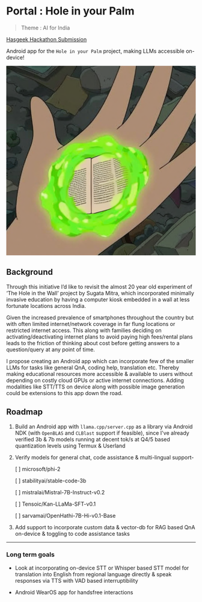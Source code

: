 # Portal : Hole in your Palm
>Theme : AI for India

[Hasgeek Hackathon Submission](https://hasgeek.com/fifthelephant/open-source-ai-hackathon/sub/hole-in-your-palm-U8eakkDqenFxM9BWfMuXjF)


Android app for the ```Hole in your Palm``` project, making LLMs accessible on-device!

![](https://raw.githubusercontent.com/iakashpaul/iakashpaul.github.io/master/assets/images/image-hole-in-palm.png)

## Background 

Through this initiative I’d like to revisit the almost 20 year old experiment of ‘The Hole in the Wall’ project by Sugata Mitra, which incorporated minimally invasive education by having a computer kiosk embedded in a wall at less fortunate locations across India.

Given the increased prevalence of smartphones throughout the country but with often limited internet/network coverage in far flung locations or restricted internet access. This along with families deciding on activating/deactivating internet plans to avoid paying high fees/rental plans leads to the friction of thinking about cost before getting answers to a question/query at any point of time.

I propose creating an Android app which can incorporate few of the smaller LLMs for tasks like general QnA, coding help, translation etc. Thereby making educational resources more accessible & available to users without depending on costly cloud GPUs or active internet connections. Adding modalities like STT/TTS on device along with possible image generation could be extensions to this app down the road.

## Roadmap

1. Build an Android app with ```llama.cpp/server.cpp``` as a library via Android NDK (with ```OpenBLAS``` and ```CLBlast``` support if feasible), since I've already verified 3b & 7b models running at decent tok/s at Q4/5 based quantization levels using Termux & Userland

2. Verify models for general chat, code assistance & multi-lingual support-
   
   [ ] microsoft/phi-2 
   
   [ ] stabilityai/stable-code-3b

   [ ] mistralai/Mistral-7B-Instruct-v0.2

   [ ] Tensoic/Kan-LLaMa-SFT-v0.1

   [ ] sarvamai/OpenHathi-7B-Hi-v0.1-Base   

4. Add support to incorporate custom data & vector-db for RAG based QnA on-device & toggling to code assistance tasks
   
<hr>

### Long term goals

* Look at incorporating on-device STT or Whisper based STT model for translation into English from regional language directly & speak responses via TTS with VAD based interruptibility

* Android WearOS app for handsfree interactions
